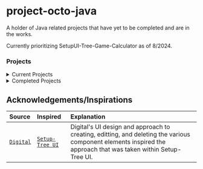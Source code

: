 # project-octo-java
A holder of Java related projects that have yet to be completed and are in the works.


Currently prioritizing SetupUI-Tree-Game-Calculator as of 8/2024.

### Projects

<details>

<summary>Current Projects</summary>

| Title | Description |
| :--- | :---- |
| [`Setup-Tree UI`](https://github.com/nwinn-student/project-octo-java/tree/main/SetupUI-Tree-Game-Calculator) | A UI that is planned to create multiple files that will later be read by a Tree-Game-Calculator project.  The project is meant to make Tree-Game-Calculator easier for developers to add to and adjust, without having to go into the files or learn the language used to create the files. |
|[`Model-Generator`](https://github.com/nwinn-student/project-octo-java/tree/main/Model-Generator) | A program that can be used to create functions of various families for testing different approaches, such as LinReg, to find the model after changing it into a dataset.  The program is planned to be able to generate a csv file for each random model as well, with random ranges to simulate actual datasets.|
</details>

<details>

<summary>Completed Projects</summary>

| Title | Description |
| :--- | :--- |
| None | Empty Text |

</details>

## Acknowledgements/Inspirations

| Source | Inspired | Explanation |
| :--- | :--- | :--- |
| [`Digital`](https://github.com/hneemann/Digital) | [`Setup-Tree UI`](https://github.com/nwinn-student/project-octo-java/tree/main/SetupUI-Tree-Game-Calculator) | Digital's UI design and approach to creating, editting, and deleting the various component elements inspired the approach that was taken within Setup-Tree UI. |